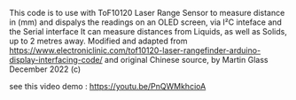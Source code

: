 This code is to use with ToF10120 Laser Range Sensor to measure distance in (mm) and dispalys the readings on an OLED screen, via I²C inteface and the Serial interface
It can measure distances from Liquids, as well as Solids, up to 2 metres away.
Modified and adapted from https://www.electroniclinic.com/tof10120-laser-rangefinder-arduino-display-interfacing-code/ and original Chinese source,
by Martin Glass December 2022 (c)

see this video demo : https://youtu.be/PnQWMkhcioA
